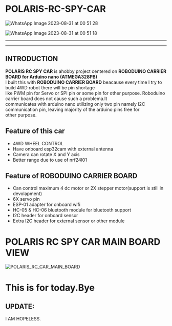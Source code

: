 # POLARIS-RC-SPY-CAR
![WhatsApp Image 2023-08-31 at 00 51 28](https://github.com/PolarisArm/POLARIS-RC-SPY-CAR/assets/143507006/2c2d8060-1286-438a-b7cf-dc354a2e3d71)

![WhatsApp Image 2023-08-31 at 00 51 18](https://github.com/PolarisArm/POLARIS-RC-SPY-CAR/assets/143507006/fe50a6dd-9510-4460-bf6b-7d13b98b820f)
________________________________________________________________________________________________________________________________________________
________________________________________________________________________________________________________________________________________________

## INTRODUCTION

__POLARIS RC SPY CAR__ is ahobby project centered on __ROBODUINO CARRIER BOARD for Arduino nano (ATMEGA328PB)__<br>
I built this with __ROBODUINO CARRIER BOARD__ beacause every time I try to build 4WD robot there will be pin shortage <br>
like PWM pin for Servo or SPI pin or some pin for other purpose. Roboduino carrier board does not cause such a problema.It<br>
communicates with arduino nano utilizing only two pin namely I2C communication pin, leaving majority of the arduino pins free for <br>
other purpose.

## Feature of this car
* 4WD WHEEL CONTROL
* Have onboard esp32cam with external antenna
* Camera can rotate X and Y axis
* Better range due to use of nrf24l01

## Feature of ROBODUINO CARRIER BOARD
* Can control maximum 4 dc motor or 2X stepper motor(support is still in devolapment)
* 6X servo pin
* ESP-01 adapter for onboard wifi
* HC-05 & HC-06 bluetooth module for bluetooth support
* I2C header for onboard sensor
* Extra I2C header for external sensor or other module
  
# POLARIS RC SPY CAR MAIN BOARD VIEW

![POLARIS_RC_CAR_MAIN_BOARD](https://github.com/PolarisArm/POLARIS-RC-SPY-CAR/assets/143507006/dfb86663-4ccd-4a9b-a809-4096db497acc)

# This is for today.Bye

## UPDATE:

I AM HOPELESS.
  
  
